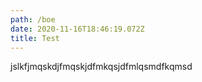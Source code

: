 ```yaml
---
path: /boe
date: 2020-11-16T18:46:19.072Z
title: Test
---
```

jslkfjmqskdjfmqskjdfmkqsjdfmlqsmdfkqmsd

